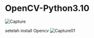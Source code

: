 # OpenCV-Python3.10

![Capture](https://github.com/user-attachments/assets/991ec590-417d-4086-9847-22625cd95283)

setelah install Opencv
![Capture01](https://github.com/user-attachments/assets/3bc87e26-30c8-46f2-aac5-f090319ac4b7)
